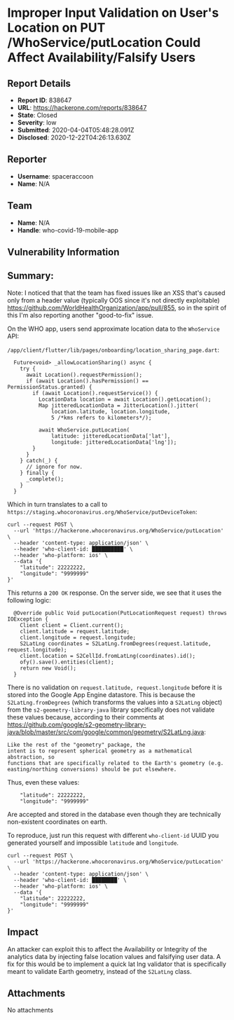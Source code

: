 # Improper Input Validation on User's Location on PUT /WhoService/putLocation Could Affect Availability/Falsify Users

## Report Details
- **Report ID**: 838647
- **URL**: https://hackerone.com/reports/838647
- **State**: Closed
- **Severity**: low
- **Submitted**: 2020-04-04T05:48:28.091Z
- **Disclosed**: 2020-12-22T04:26:13.630Z

## Reporter
- **Username**: spaceraccoon
- **Name**: N/A

## Team
- **Name**: N/A
- **Handle**: who-covid-19-mobile-app

## Vulnerability Information
## Summary:
Note: I noticed that that the team has fixed issues like an XSS that's caused only from a header value (typically OOS since it's not directly exploitable) https://github.com/WorldHealthOrganization/app/pull/855, so in the spirit of this I'm also reporting another "good-to-fix" issue.

On the WHO app, users send approximate location data to the `WhoService` API:

`/app/client/flutter/lib/pages/onboarding/location_sharing_page.dart`:

```
  Future<void> _allowLocationSharing() async {
    try {
      await Location().requestPermission();
      if (await Location().hasPermission() == PermissionStatus.granted) {
        if (await Location().requestService()) {
          LocationData location = await Location().getLocation();
          Map jitteredLocationData = JitterLocation().jitter(
              location.latitude, location.longitude,
              5 /*kms refers to kilometers*/);

          await WhoService.putLocation(
              latitude: jitteredLocationData['lat'],
              longitude: jitteredLocationData['lng']);
        }
      }
    } catch(_) {
      // ignore for now.
    } finally {
      _complete();
    }
  }
```

Which in turn translates to a call to `https://staging.whocoronavirus.org/WhoService/putDeviceToken`:

```
curl --request POST \
  --url 'https://hackerone.whocoronavirus.org/WhoService/putLocation' \
  --header 'content-type: application/json' \
  --header 'who-client-id: ██████████' \
  --header 'who-platform: ios' \
  --data '{
	"latitude": 22222222,
	"longitude": "9999999"
}'
```

This returns a `200 OK` response. On the server side, we see that it uses the following logic:

```
  @Override public Void putLocation(PutLocationRequest request) throws IOException {
    Client client = Client.current();
    client.latitude = request.latitude;
    client.longitude = request.longitude;
    S2LatLng coordinates = S2LatLng.fromDegrees(request.latitude, request.longitude);
    client.location = S2CellId.fromLatLng(coordinates).id();
    ofy().save().entities(client);
    return new Void();
  }
```

There is no validation on `request.latitude, request.longitude` before it is stored into the Google App Engine datastore. This is because the `S2LatLng.fromDegrees` (which transforms the values into a `S2LatLng` object) from the `s2-geometry-library-java` library specifically does not validate these values because, according to their comments at https://github.com/google/s2-geometry-library-java/blob/master/src/com/google/common/geometry/S2LatLng.java:

```
Like the rest of the "geometry" package, the
intent is to represent spherical geometry as a mathematical abstraction, so
functions that are specifically related to the Earth's geometry (e.g.
easting/northing conversions) should be put elsewhere.
```

Thus, even these values:

```
	"latitude": 22222222,
	"longitude": "9999999"
```

Are accepted and stored in the database even though they are technically non-existent coordinates on earth.

To reproduce, just run this request with different `who-client-id` UUID you generated yourself and impossible `latitude` and `longitude`.

```
curl --request POST \
  --url 'https://hackerone.whocoronavirus.org/WhoService/putLocation' \
  --header 'content-type: application/json' \
  --header 'who-client-id: ████████' \
  --header 'who-platform: ios' \
  --data '{
	"latitude": 22222222,
	"longitude": "9999999"
}'
```

## Impact

An attacker can exploit this to affect the Availability or Integrity of the analytics data by injecting false location values and falsifying user data. A fix for this would be to implement a quick lat lng validator that is specifically meant to validate Earth geometry, instead of the `S2LatLng` class.

## Attachments
No attachments
